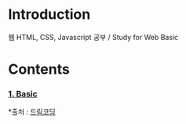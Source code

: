 # Introduction 

웹 HTML, CSS, Javascript 공부 / Study for Web Basic

# Contents

### [1. Basic](https://github.com/ChanYoung-dev/FrontendBasic/blob/master/1.%20Basic/README.md "basic")







*출처 : [드림코딩](https://www.youtube.com/channel/UC_4u-bXaba7yrRz_6x6kb_w "드림코딩")

